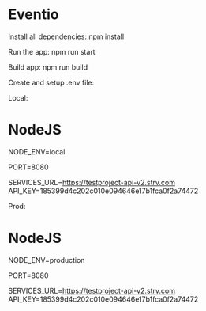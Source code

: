 # Eventio
Install all dependencies:
npm install

Run the app:
npm run start

Build app: 
npm run build


Create and setup .env file:

Local: 
# NodeJS
NODE_ENV=local

PORT=8080

SERVICES_URL=https://testproject-api-v2.strv.com
API_KEY=185399d4c202c010e094646e17b1fca0f2a74472

Prod:
# NodeJS
NODE_ENV=production

PORT=8080

SERVICES_URL=https://testproject-api-v2.strv.com
API_KEY=185399d4c202c010e094646e17b1fca0f2a74472
